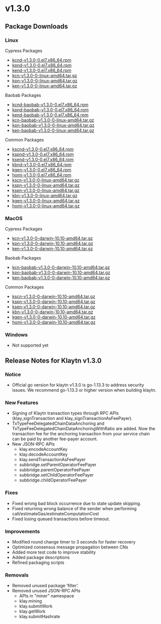 # v1.3.0

## Package Downloads <a id="package-downloads"></a>

### Linux <a id="linux"></a>

Cypress Packages

* [kcnd-v1.3.0-0.el7.x86\_64.rpm](http://packages.klaytn.net/klaytn/v1.3.0/kcnd-v1.3.0-0.el7.x86_64.rpm)
* [kpnd-v1.3.0-0.el7.x86\_64.rpm](http://packages.klaytn.net/klaytn/v1.3.0/kpnd-v1.3.0-0.el7.x86_64.rpm)
* [kend-v1.3.0-0.el7.x86\_64.rpm](http://packages.klaytn.net/klaytn/v1.3.0/kend-v1.3.0-0.el7.x86_64.rpm)
* [kcn-v1.3.0-0-linux-amd64.tar.gz](http://packages.klaytn.net/klaytn/v1.3.0/kcn-v1.3.0-0-linux-amd64.tar.gz)
* [kpn-v1.3.0-0-linux-amd64.tar.gz](http://packages.klaytn.net/klaytn/v1.3.0/kpn-v1.3.0-0-linux-amd64.tar.gz)
* [ken-v1.3.0-0-linux-amd64.tar.gz](http://packages.klaytn.net/klaytn/v1.3.0/ken-v1.3.0-0-linux-amd64.tar.gz)

Baobab Packages

* [kcnd-baobab-v1.3.0-0.el7.x86\_64.rpm](http://packages.klaytn.net/klaytn/v1.3.0/kcnd-baobab-v1.3.0-0.el7.x86_64.rpm)
* [kpnd-baobab-v1.3.0-0.el7.x86\_64.rpm](http://packages.klaytn.net/klaytn/v1.3.0/kpnd-baobab-v1.3.0-0.el7.x86_64.rpm)
* [kend-baobab-v1.3.0-0.el7.x86\_64.rpm](http://packages.klaytn.net/klaytn/v1.3.0/kend-baobab-v1.3.0-0.el7.x86_64.rpm)
* [kcn-baobab-v1.3.0-0-linux-amd64.tar.gz](http://packages.klaytn.net/klaytn/v1.3.0/kcn-baobab-v1.3.0-0-linux-amd64.tar.gz)
* [kpn-baobab-v1.3.0-0-linux-amd64.tar.gz](http://packages.klaytn.net/klaytn/v1.3.0/kpn-baobab-v1.3.0-0-linux-amd64.tar.gz)
* [ken-baobab-v1.3.0-0-linux-amd64.tar.gz](http://packages.klaytn.net/klaytn/v1.3.0/ken-baobab-v1.3.0-0-linux-amd64.tar.gz)

Common Packages

* [kscnd-v1.3.0-0.el7.x86\_64.rpm](http://packages.klaytn.net/klaytn/v1.3.0/kscnd-v1.3.0-0.el7.x86_64.rpm)
* [kspnd-v1.3.0-0.el7.x86\_64.rpm](http://packages.klaytn.net/klaytn/v1.3.0/kspnd-v1.3.0-0.el7.x86_64.rpm)
* [ksend-v1.3.0-0.el7.x86\_64.rpm](http://packages.klaytn.net/klaytn/v1.3.0/ksend-v1.3.0-0.el7.x86_64.rpm)
* [kbnd-v1.3.0-0.el7.x86\_64.rpm](http://packages.klaytn.net/klaytn/v1.3.0/kbnd-v1.3.0-0.el7.x86_64.rpm)
* [kgen-v1.3.0-0.el7.x86\_64.rpm](http://packages.klaytn.net/klaytn/v1.3.0/kgen-v1.3.0-0.el7.x86_64.rpm)
* [homi-v1.3.0-0.el7.x86\_64.rpm](http://packages.klaytn.net/klaytn/v1.3.0/homi-v1.3.0-0.el7.x86_64.rpm)
* [kscn-v1.3.0-0-linux-amd64.tar.gz](http://packages.klaytn.net/klaytn/v1.3.0/kscn-v1.3.0-0-linux-amd64.tar.gz)
* [kspn-v1.3.0-0-linux-amd64.tar.gz](http://packages.klaytn.net/klaytn/v1.3.0/kspn-v1.3.0-0-linux-amd64.tar.gz)
* [ksen-v1.3.0-0-linux-amd64.tar.gz](http://packages.klaytn.net/klaytn/v1.3.0/ksen-v1.3.0-0-linux-amd64.tar.gz)
* [kbn-v1.3.0-0-linux-amd64.tar.gz](http://packages.klaytn.net/klaytn/v1.3.0/kbn-v1.3.0-0-linux-amd64.tar.gz)
* [kgen-v1.3.0-0-linux-amd64.tar.gz](http://packages.klaytn.net/klaytn/v1.3.0/kgen-v1.3.0-0-linux-amd64.tar.gz)
* [homi-v1.3.0-0-linux-amd64.tar.gz](http://packages.klaytn.net/klaytn/v1.3.0/homi-v1.3.0-0-linux-amd64.tar.gz)

### MacOS <a id="macos"></a>

Cypress Packages

* [kcn-v1.3.0-0-darwin-10.10-amd64.tar.gz](http://packages.klaytn.net/klaytn/v1.3.0/kcn-v1.3.0-0-darwin-10.10-amd64.tar.gz)
* [kpn-v1.3.0-0-darwin-10.10-amd64.tar.gz](http://packages.klaytn.net/klaytn/v1.3.0/kpn-v1.3.0-0-darwin-10.10-amd64.tar.gz)
* [ken-v1.3.0-0-darwin-10.10-amd64.tar.gz](http://packages.klaytn.net/klaytn/v1.3.0/ken-v1.3.0-0-darwin-10.10-amd64.tar.gz)

Baobab Packages

* [kcn-baobab-v1.3.0-0-darwin-10.10-amd64.tar.gz](http://packages.klaytn.net/klaytn/v1.3.0/kcn-baobab-v1.3.0-0-darwin-10.10-amd64.tar.gz)
* [kpn-baobab-v1.3.0-0-darwin-10.10-amd64.tar.gz](http://packages.klaytn.net/klaytn/v1.3.0/kpn-baobab-v1.3.0-0-darwin-10.10-amd64.tar.gz)
* [ken-baobab-v1.3.0-0-darwin-10.10-amd64.tar.gz](http://packages.klaytn.net/klaytn/v1.3.0/ken-baobab-v1.3.0-0-darwin-10.10-amd64.tar.gz)

Common Packages

* [kscn-v1.3.0-0-darwin-10.10-amd64.tar.gz](http://packages.klaytn.net/klaytn/v1.3.0/kscn-v1.3.0-0-darwin-10.10-amd64.tar.gz)
* [kspn-v1.3.0-0-darwin-10.10-amd64.tar.gz](http://packages.klaytn.net/klaytn/v1.3.0/kspn-v1.3.0-0-darwin-10.10-amd64.tar.gz)
* [ksen-v1.3.0-0-darwin-10.10-amd64.tar.gz](http://packages.klaytn.net/klaytn/v1.3.0/ksen-v1.3.0-0-darwin-10.10-amd64.tar.gz)
* [kbn-v1.3.0-0-darwin-10.10-amd64.tar.gz](http://packages.klaytn.net/klaytn/v1.3.0/kbn-v1.3.0-0-darwin-10.10-amd64.tar.gz)
* [kgen-v1.3.0-0-darwin-10.10-amd64.tar.gz](http://packages.klaytn.net/klaytn/v1.3.0/kgen-v1.3.0-0-darwin-10.10-amd64.tar.gz)
* [homi-v1.3.0-0-darwin-10.10-amd64.tar.gz](http://packages.klaytn.net/klaytn/v1.3.0/homi-v1.3.0-0-darwin-10.10-amd64.tar.gz)

### Windows <a id="windows"></a>

* Not supported yet

## Release Notes for Klaytn v1.3.0 <a id="release-notes-for-klaytn-v1-3-0"></a>

### Notice <a id="notice"></a>

* Official go version for klaytn v1.3.0 is go-1.13.3 to address security issues. We recommend go-1.13.3 or higher version when building klaytn.

### New Features <a id="new-features"></a>

* Signing of Klaytn transaction types through RPC APIs \(klay\_signTransaction and klay\_signTransactionAsFeePayer\).
* TxTypeFeeDelegatedChainDataAnchoring and TxTypeFeeDelegatedChainDataAnchoringWithRatio are added. Now the transaction fee for the anchoring transaction from your service chain can be paid by another fee-payer account.
* New JSON-RPC APIs
  * klay.encodeAccountKey
  * klay.decodeAccountKey
  * klay.sendTransactionAsFeePayer
  * subbridge.setParentOperatorFeePayer
  * subbridge.parentOperatorFeePayer
  * subbridge.setChildOperatorFeePayer
  * subbridge.childOperatorFeePayer

### Fixes <a id="fixes"></a>

* Fixed wrong bad block occurrence due to state update skipping.
* Fixed returning wrong balance of the sender when performing call/estimateGas/estimateComputationCost
* Fixed losing queued transactions before timeout.

### Improvements <a id="improvements"></a>

* Modified round change timer to 3 seconds for faster recovery
* Optimized consensus message propagation between CNs
* Added more test code to improve stability
* Added package descriptions
* Refined packaging scripts

### Removals <a id="removals"></a>

* Removed unused package ‘filter’.
* Removed unused JSON-RPC APIs
  * APIs in "miner" namespace
  * klay.mining
  * klay.submitWork
  * klay.getWork
  * klay.submitHashrate

